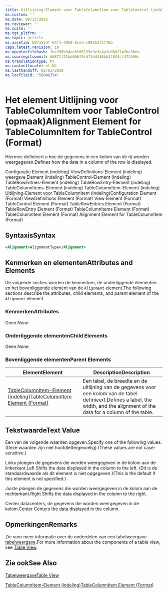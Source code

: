```yaml
---
title: Uitlijning-Element voor TableColumnItem voor TableControl (indeling) | Microsoft Docs
ms.custom: ''
ms.date: 09/13/2016
ms.reviewer: ''
ms.suite: ''
ms.tgt_pltfrm: ''
ms.topic: article
ms.assetid: b07a53df-64f1-49b0-8cea-c993b3f1f76b
caps.latest.revision: 10
ms.openlocfilehash: 1bc936b94ee6fd6239e9e3c4afcdb8f14fbe36eb
ms.sourcegitcommit: b6871f21bd666f9cd71dd336bb3f844cf472b56c
ms.translationtype: MT
ms.contentlocale: nl-NL
ms.lasthandoff: 02/03/2019
ms.locfileid: "56848354"
---
```

# <a name="alignment-element-for-tablecolumnitem-for-tablecontrol-format"></a><span data-ttu-id="11a92-102">Het element Uitlijning voor TableColumnItem voor TableControl (opmaak)</span><span class="sxs-lookup"><span data-stu-id="11a92-102">Alignment Element for TableColumnItem for TableControl (Format)</span></span>

<span data-ttu-id="11a92-103">Hiermee definieert u hoe de gegevens in een kolom van de rij worden weergegeven.</span><span class="sxs-lookup"><span data-stu-id="11a92-103">Defines how the data in a column of the row is displayed.</span></span>

<span data-ttu-id="11a92-104">Configuratie Element (indeling) ViewDefinitions-Element (indeling) weergave Element (indeling) TableControl-Element (indeling) TableRowEntries-Element (indeling) TableRowEntry-Element (indeling) TableColumnItems-Element (indeling) TableColumnItem-Element (indeling) Uitlijning-Element voor TableColumnItem (indeling)</span><span class="sxs-lookup"><span data-stu-id="11a92-104">Configuration Element (Format) ViewDefinitions Element (Format) View Element (Format) TableControl Element (Format) TableRowEntries Element (Format) TableRowEntry Element (Format) TableColumnItems Element (Format) TableColumnItem Element (Format) Alignment Element for TableColumnItem (Format)</span></span>

## <a name="syntax"></a><span data-ttu-id="11a92-105">Syntaxis</span><span class="sxs-lookup"><span data-stu-id="11a92-105">Syntax</span></span>

```xml
<Alignment>AlignmentType</Alignment>
```

## <a name="attributes-and-elements"></a><span data-ttu-id="11a92-106">Kenmerken en elementen</span><span class="sxs-lookup"><span data-stu-id="11a92-106">Attributes and Elements</span></span>

<span data-ttu-id="11a92-107">De volgende secties worden de kenmerken, de onderliggende elementen en het bovenliggende element van de `Alignment` element.</span><span class="sxs-lookup"><span data-stu-id="11a92-107">The following sections describe the attributes, child elements, and parent element of the `Alignment` element.</span></span>

### <a name="attributes"></a><span data-ttu-id="11a92-108">Kenmerken</span><span class="sxs-lookup"><span data-stu-id="11a92-108">Attributes</span></span>

<span data-ttu-id="11a92-109">Geen.</span><span class="sxs-lookup"><span data-stu-id="11a92-109">None.</span></span>

### <a name="child-elements"></a><span data-ttu-id="11a92-110">Onderliggende elementen</span><span class="sxs-lookup"><span data-stu-id="11a92-110">Child Elements</span></span>

<span data-ttu-id="11a92-111">Geen.</span><span class="sxs-lookup"><span data-stu-id="11a92-111">None.</span></span>

### <a name="parent-elements"></a><span data-ttu-id="11a92-112">Bovenliggende elementen</span><span class="sxs-lookup"><span data-stu-id="11a92-112">Parent Elements</span></span>

|<span data-ttu-id="11a92-113">Element</span><span class="sxs-lookup"><span data-stu-id="11a92-113">Element</span></span>|<span data-ttu-id="11a92-114">Description</span><span class="sxs-lookup"><span data-stu-id="11a92-114">Description</span></span>|
|-------------|-----------------|
|[<span data-ttu-id="11a92-115">TableColumnItem-Element (indeling)</span><span class="sxs-lookup"><span data-stu-id="11a92-115">TableColumnItem Element (Format)</span></span>](./tablecolumnitem-element-for-tablecolumnitems-for-tablecontrol-format.md)|<span data-ttu-id="11a92-116">Een label, de breedte en de uitlijning van de gegevens voor een kolom van de tabel definieert.</span><span class="sxs-lookup"><span data-stu-id="11a92-116">Defines a label, the width, and the alignment of the data for a column of the table.</span></span>|

## <a name="text-value"></a><span data-ttu-id="11a92-117">Tekstwaarde</span><span class="sxs-lookup"><span data-stu-id="11a92-117">Text Value</span></span>

<span data-ttu-id="11a92-118">Een van de volgende waarden opgeven.</span><span class="sxs-lookup"><span data-stu-id="11a92-118">Specify one of the following values.</span></span> <span data-ttu-id="11a92-119">(Deze waarden zijn niet hoofdlettergevoelig).</span><span class="sxs-lookup"><span data-stu-id="11a92-119">(These values are not case-sensitive.)</span></span>

<span data-ttu-id="11a92-120">Links ploegen de gegevens die worden weergegeven in de kolom aan de linkerkant.</span><span class="sxs-lookup"><span data-stu-id="11a92-120">Left Shifts the data displayed in the column to the left.</span></span> <span data-ttu-id="11a92-121">(Dit is de standaardwaarde als dit element is niet opgegeven.)</span><span class="sxs-lookup"><span data-stu-id="11a92-121">(This is the default if this element is not specified.)</span></span>

<span data-ttu-id="11a92-122">Juiste ploegen de gegevens die worden weergegeven in de kolom aan de rechterkant.</span><span class="sxs-lookup"><span data-stu-id="11a92-122">Right Shifts the data displayed in the column to the right.</span></span>

<span data-ttu-id="11a92-123">Center datacenters, de gegevens die worden weergegeven in de kolom.</span><span class="sxs-lookup"><span data-stu-id="11a92-123">Center Centers the data displayed in the column.</span></span>

## <a name="remarks"></a><span data-ttu-id="11a92-124">Opmerkingen</span><span class="sxs-lookup"><span data-stu-id="11a92-124">Remarks</span></span>

<span data-ttu-id="11a92-125">Zie voor meer informatie over de onderdelen van een tabelweergave [tabelweergave](./creating-a-table-view.md).</span><span class="sxs-lookup"><span data-stu-id="11a92-125">For more information about the components of a table view, see [Table View](./creating-a-table-view.md).</span></span>

## <a name="see-also"></a><span data-ttu-id="11a92-126">Zie ook</span><span class="sxs-lookup"><span data-stu-id="11a92-126">See Also</span></span>

[<span data-ttu-id="11a92-127">Tabelweergave</span><span class="sxs-lookup"><span data-stu-id="11a92-127">Table View</span></span>](./creating-a-table-view.md)

[<span data-ttu-id="11a92-128">TableColumnItem-Element (indeling)</span><span class="sxs-lookup"><span data-stu-id="11a92-128">TableColumnItem Element (Format)</span></span>](./tablecolumnitem-element-for-tablecolumnitems-for-tablecontrol-format.md)
